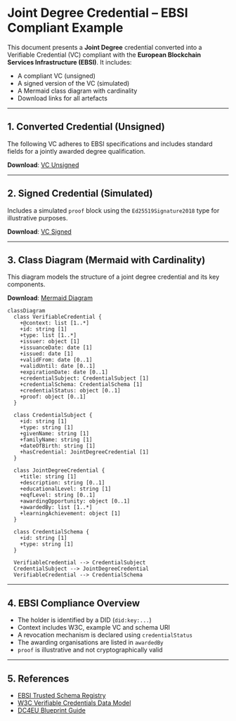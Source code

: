 
# Joint Degree Credential – EBSI Compliant Example

This document presents a **Joint Degree** credential converted into a Verifiable Credential (VC) compliant with the **European Blockchain Services Infrastructure (EBSI)**. It includes:

- A compliant VC (unsigned)
- A signed version of the VC (simulated)
- A Mermaid class diagram with cardinality
- Download links for all artefacts

---

## 1. Converted Credential (Unsigned)

The following VC adheres to EBSI specifications and includes standard fields for a jointly awarded degree qualification.

**Download**: [VC Unsigned](./JointDegree-EBSI-VC-unsigned.json)

---

## 2. Signed Credential (Simulated)

Includes a simulated `proof` block using the `Ed25519Signature2018` type for illustrative purposes.

**Download**: [VC Signed](./JointDegree-EBSI-VC-signed.json)

---

## 3. Class Diagram (Mermaid with Cardinality)

This diagram models the structure of a joint degree credential and its key components.

**Download**: [Mermaid Diagram](./JointDegree-mermaid-diagram.md)


```mermaid
classDiagram
  class VerifiableCredential {
    +@context: list [1..*]
    +id: string [1]
    +type: list [1..*]
    +issuer: object [1]
    +issuanceDate: date [1]
    +issued: date [1]
    +validFrom: date [0..1]
    +validUntil: date [0..1]
    +expirationDate: date [0..1]
    +credentialSubject: CredentialSubject [1]
    +credentialSchema: CredentialSchema [1]
    +credentialStatus: object [0..1]
    +proof: object [0..1]
  }

  class CredentialSubject {
    +id: string [1]
    +type: string [1]
    +givenName: string [1]
    +familyName: string [1]
    +dateOfBirth: string [1]
    +hasCredential: JointDegreeCredential [1]
  }

  class JointDegreeCredential {
    +title: string [1]
    +description: string [0..1]
    +educationalLevel: string [1]
    +eqfLevel: string [0..1]
    +awardingOpportunity: object [0..1]
    +awardedBy: list [1..*]
    +learningAchievement: object [1]
  }

  class CredentialSchema {
    +id: string [1]
    +type: string [1]
  }

  VerifiableCredential --> CredentialSubject
  CredentialSubject --> JointDegreeCredential
  VerifiableCredential --> CredentialSchema
```


---

## 4. EBSI Compliance Overview

- The holder is identified by a DID (`did:key:...`)
- Context includes W3C, example VC and schema URI
- A revocation mechanism is declared using `credentialStatus`
- The awarding organisations are listed in `awardedBy`
- `proof` is illustrative and not cryptographically valid

---

## 5. References

- [EBSI Trusted Schema Registry](https://api-pilot.ebsi.eu/trusted-schemas-registry/)
- [W3C Verifiable Credentials Data Model](https://www.w3.org/TR/vc-data-model/)
- [DC4EU Blueprint Guide](https://www.dc4eu.eu/)

